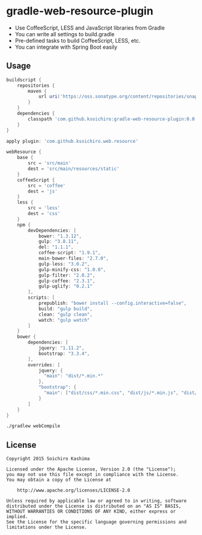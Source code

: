 # gradle-web-resource-plugin

* Use CoffeeScript, LESS and JavaScript libraries from Gradle
* You can write all settings to build.gradle
* Pre-defined tasks to build CoffeeScript, LESS, etc.
* You can integrate with Spring Boot easily

## Usage

```gradle
buildscript {
    repositories {
        maven {
            url uri('https://oss.sonatype.org/content/repositories/snapshots/')
        }
    }
    dependencies {
        classpath 'com.github.ksoichiro:gradle-web-resource-plugin:0.0.1-SNAPSHOT'
    }
}

apply plugin: 'com.github.ksoichiro.web.resource'

webResource {
    base {
        src = 'src/main'
        dest = 'src/main/resources/static'
    }
    coffeeScript {
        src = 'coffee'
        dest = 'js'
    }
    less {
        src = 'less'
        dest = 'css'
    }
    npm {
        devDependencies: [
            bower: "1.3.12",
            gulp: "3.8.11",
            del: "1.1.1",
            coffee-script: "1.9.1",
            main-bower-files: "2.7.0",
            gulp-less: "3.0.2",
            gulp-minify-css: "1.0.0",
            gulp-filter: "2.0.2",
            gulp-coffee: "2.3.1",
            gulp-uglify: "0.2.1"
        ],
        scripts: [
            prepublish: "bower install --config.interactive=false",
            build: "gulp build",
            clean: "gulp clean",
            watch: "gulp watch"
        ]
    }
    bower {
        dependencies: [
            jquery: "1.11.2",
            bootstrap: "3.3.4",
        ],
        overrides: [
            jquery: {
              "main": "dist/*.min.*"
            },
            "bootstrap": {
              "main": ["dist/css/*.min.css", "dist/js/*.min.js", "dist/fonts/*"]
            }
        ]
    }
}
```

```sh
./gradlew webCompile
```

## License

    Copyright 2015 Soichiro Kashima

    Licensed under the Apache License, Version 2.0 (the "License");
    you may not use this file except in compliance with the License.
    You may obtain a copy of the License at

        http://www.apache.org/licenses/LICENSE-2.0

    Unless required by applicable law or agreed to in writing, software
    distributed under the License is distributed on an "AS IS" BASIS,
    WITHOUT WARRANTIES OR CONDITIONS OF ANY KIND, either express or implied.
    See the License for the specific language governing permissions and
    limitations under the License.
